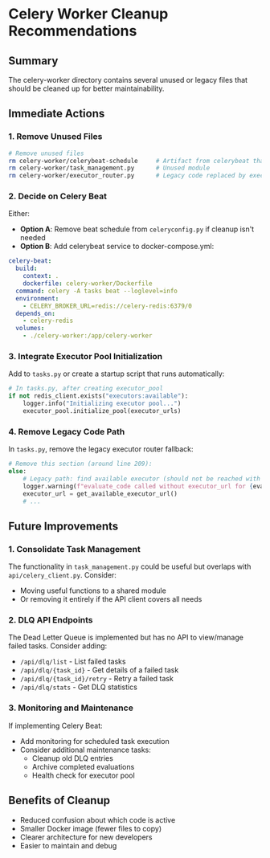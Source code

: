 # Celery Worker Cleanup Recommendations

## Summary
The celery-worker directory contains several unused or legacy files that should be cleaned up for better maintainability.

## Immediate Actions

### 1. Remove Unused Files
```bash
# Remove unused files
rm celery-worker/celerybeat-schedule     # Artifact from celerybeat that isn't running
rm celery-worker/task_management.py      # Unused module
rm celery-worker/executor_router.py      # Legacy code replaced by executor_pool.py
```

### 2. Decide on Celery Beat
Either:
- **Option A**: Remove beat schedule from `celeryconfig.py` if cleanup isn't needed
- **Option B**: Add celerybeat service to docker-compose.yml:
```yaml
celery-beat:
  build:
    context: .
    dockerfile: celery-worker/Dockerfile
  command: celery -A tasks beat --loglevel=info
  environment:
    - CELERY_BROKER_URL=redis://celery-redis:6379/0
  depends_on:
    - celery-redis
  volumes:
    - ./celery-worker:/app/celery-worker
```

### 3. Integrate Executor Pool Initialization
Add to `tasks.py` or create a startup script that runs automatically:
```python
# In tasks.py, after creating executor_pool
if not redis_client.exists("executors:available"):
    logger.info("Initializing executor pool...")
    executor_pool.initialize_pool(executor_urls)
```

### 4. Remove Legacy Code Path
In `tasks.py`, remove the legacy executor router fallback:
```python
# Remove this section (around line 209):
else:
    # Legacy path: find available executor (should not be reached with task chaining)
    logger.warning(f"evaluate_code called without executor_url for {eval_id} - using legacy path")
    executor_url = get_available_executor_url()
    # ...
```

## Future Improvements

### 1. Consolidate Task Management
The functionality in `task_management.py` could be useful but overlaps with `api/celery_client.py`. Consider:
- Moving useful functions to a shared module
- Or removing it entirely if the API client covers all needs

### 2. DLQ API Endpoints
The Dead Letter Queue is implemented but has no API to view/manage failed tasks. Consider adding:
- `/api/dlq/list` - List failed tasks
- `/api/dlq/{task_id}` - Get details of a failed task
- `/api/dlq/{task_id}/retry` - Retry a failed task
- `/api/dlq/stats` - Get DLQ statistics

### 3. Monitoring and Maintenance
If implementing Celery Beat:
- Add monitoring for scheduled task execution
- Consider additional maintenance tasks:
  - Cleanup old DLQ entries
  - Archive completed evaluations
  - Health check for executor pool

## Benefits of Cleanup
- Reduced confusion about which code is active
- Smaller Docker image (fewer files to copy)
- Clearer architecture for new developers
- Easier to maintain and debug